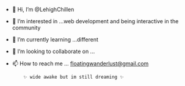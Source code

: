 - 👋 Hi, I’m @LehighChillen
- 👀 I’m interested in ...web development and being interactive in the community
- 🌱 I’m currently learning ...different 
- 💞️ I’m looking to collaborate on ...
- 📫 How to reach me ... floatingwanderlust@gmail.com
        
          ✨ wide awake but im still dreaming ✨ 

